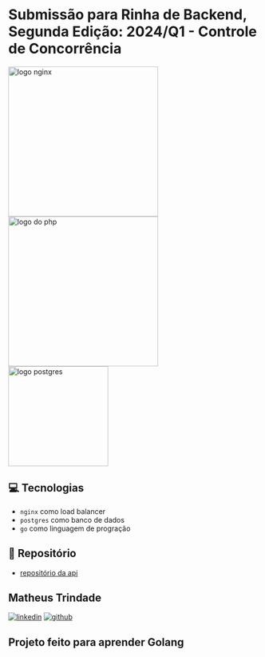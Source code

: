 # Submissão para Rinha de Backend, Segunda Edição: 2024/Q1 - Controle de Concorrência

<img src="https://upload.wikimedia.org/wikipedia/commons/c/c5/Nginx_logo.svg" alt="logo nginx" width="300" height="auto">
<br />
<img src="https://upload.wikimedia.org/wikipedia/commons/thumb/0/05/Go_Logo_Blue.svg/260px-Go_Logo_Blue.svg.png" alt="logo do php" width="300" height="auto" />
<br />
<img src="https://upload.wikimedia.org/wikipedia/commons/2/29/Postgresql_elephant.svg" alt="logo postgres" width="200" height="auto">

## 💻 Tecnologias

- `nginx` como load balancer
- `postgres` como banco de dados
- `go` como linguagem de progração

## 🚀 Repositório

- [repositório da api](https://github.com/matheustavarestrindade/rinha-de-backend-2024-q1)


## Matheus Trindade

[![linkedin](https://img.shields.io/badge/LinkedIn-0077B5?style=for-the-badge&logo=linkedin&logoColor=white)](https://www.linkedin.com/in/matheus-tavares-trindade/)
[![github](https://img.shields.io/badge/GitHub-100000?style=for-the-badge&logo=github&logoColor=white)](https://github.com/matheustavarestrindade)

## Projeto feito para aprender Golang

